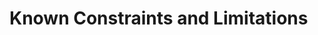 [title]: # (Constraints)
[tags]: # (introduction)
[priority]: # (3)
# Known Constraints and Limitations

<!-- add information on what the integration can do and what not -->
